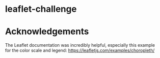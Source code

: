 # leaflet-challenge

# Acknowledgements 

The Leaflet documentation was incredibly helpful, especially this example for the color scale and legend: https://leafletjs.com/examples/choropleth/
